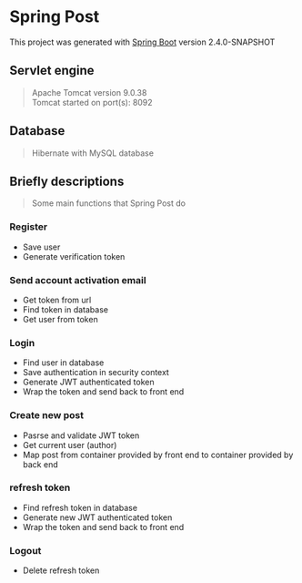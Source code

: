 # Spring Post
This project was generated with [Spring Boot](https://spring.io/projects/spring-boot) version 2.4.0-SNAPSHOT

## Servlet engine
> Apache Tomcat version 9.0.38 <br />
> Tomcat started on port(s): 8092

## Database
> Hibernate with MySQL database

## Briefly descriptions
> Some main functions that Spring Post do

### Register
* Save user <br /> 												 
* Generate verification token <br />
### Send account activation email
* Get token from url <br />
* Find token in database <br />
* Get user from token <br />
### Login
* Find user in database <br />
* Save authentication in security context <br />
* Generate JWT authenticated token <br />
* Wrap the token and send back to front end <br />
### Create new post
* Pasrse and validate JWT token <br />
* Get current user (author) <br />
* Map post from container provided by front end
	to container provided by back end <br />
### refresh token
* Find refresh token in database <br />
* Generate new JWT authenticated token <br />
* Wrap the token and send back to front end <br />
### Logout
* Delete refresh token <br />
